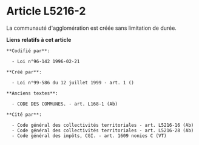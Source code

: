 # Article L5216-2

La communauté d'agglomération est créée sans limitation de durée.

**Liens relatifs à cet article**

	**Codifié par**:

	  - Loi n°96-142 1996-02-21

	**Créé par**:

	  - Loi n°99-586 du 12 juillet 1999 - art. 1 ()

	**Anciens textes**:

	  - CODE DES COMMUNES. - art. L168-1 (Ab)

	**Cité par**:

	  - Code général des collectivités territoriales - art. L5216-16 (Ab)
	  - Code général des collectivités territoriales - art. L5216-28 (Ab)
	  - Code général des impôts, CGI. - art. 1609 nonies C (VT)
